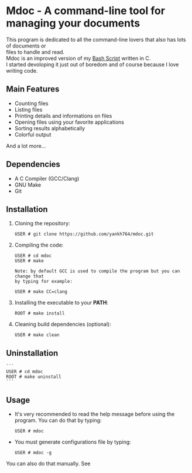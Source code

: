 # Mdoc - A command-line tool for managing your documents
This program is dedicated to all the command-line lovers that also has lots of documents or  
files to handle and read.  
Mdoc is an improved version of my [Bash Script](https://github.com/yankh764/rdoc) written in C.  
I started devoloping it just out of boredom and of course because I love writing code.


## Main Features
* Counting files
* Listing files
* Printing details and informations on files
* Opening files using your favorite applications
* Sorting results alphabetically
* Colorful output
  
And a lot more...


## Dependencies
* A C Compiler (GCC/Clang)
* GNU Make
* Git


## Installation
1. Cloning the repository:
    ```
    USER # git clone https://github.com/yankh764/mdoc.git
    ```
2. Compiling the code:
    ```
    USER # cd mdoc
    USER # make
    
    Note: by default GCC is used to compile the program but you can change that  
    by typing for example:

    USER # make CC=clang
    ```
3. Installing the executable to your **PATH**:
    ```
    ROOT # make install
    ```
4. Cleaning build dependencies (optional):
    ```
    USER # make clean
    ```

## Uninstallation
    ```
    USER # cd mdoc
    ROOT # make uninstall
    ```

## Usage
* It's very recommended to read the help message before using the program. You can do that by typing:
    ```
    USER # mdoc
    ```
* You must generate configurations file by typing:
    ```
    USER # mdoc -g
    ```
You can also do that manually. See 
